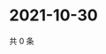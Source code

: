 # 2021-10-30

共 0 条

<!-- BEGIN WEIBO -->
<!-- 最后更新时间 Sat Oct 30 2021 05:12:30 GMT+0800 (China Standard Time) -->

<!-- END WEIBO -->

